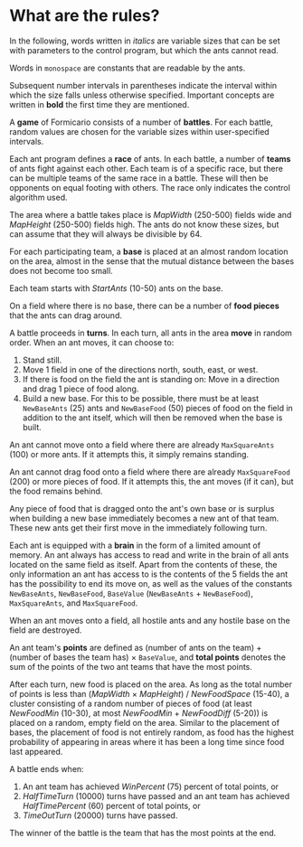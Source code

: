 # What are the rules?

In the following, words written in *italics* are variable sizes that can be set with parameters to the control program, but which the ants cannot read.

Words in `monospace` are constants that are readable by the ants.

Subsequent number intervals in parentheses indicate the interval within which the size falls unless otherwise specified. Important concepts are written in **bold** the first time they are mentioned.

A **game** of Formicario consists of a number of **battles**. For each battle, random values are chosen for the variable sizes within user-specified intervals.

Each ant program defines a **race** of ants. In each battle, a number of **teams** of ants fight against each other. Each team is of a specific race, but there can be multiple teams of the same race in a battle. These will then be opponents on equal footing with others. The race only indicates the control algorithm used.

The area where a battle takes place is *MapWidth* (250-500) fields wide and *MapHeight* (250-500) fields high. The ants do not know these sizes, but can assume that they will always be divisible by 64.

For each participating team, a **base** is placed at an almost random location on the area, almost in the sense that the mutual distance between the bases does not become too small.

Each team starts with *StartAnts* (10-50) ants on the base.

On a field where there is no base, there can be a number of **food pieces** that the ants can drag around.

A battle proceeds in **turns**. In each turn, all ants in the area **move** in random order. When an ant moves, it can choose to:

1. Stand still.
2. Move 1 field in one of the directions north, south, east, or west.
3. If there is food on the field the ant is standing on: Move in a direction and drag 1 piece of food along.
4. Build a new base. For this to be possible, there must be at least `NewBaseAnts` (25) ants and `NewBaseFood` (50) pieces of food on the field in addition to the ant itself, which will then be removed when the base is built.

An ant cannot move onto a field where there are already `MaxSquareAnts` (100) or more ants. If it attempts this, it simply remains standing.

An ant cannot drag food onto a field where there are already `MaxSquareFood` (200) or more pieces of food. If it attempts this, the ant moves (if it can), but the food remains behind.

Any piece of food that is dragged onto the ant's own base or is surplus when building a new base immediately becomes a new ant of that team. These new ants get their first move in the immediately following turn.

Each ant is equipped with a **brain** in the form of a limited amount of memory. An ant always has access to read and write in the brain of all ants located on the same field as itself. Apart from the contents of these, the only information an ant has access to is the contents of the 5 fields the ant has the possibility to end its move on, as well as the values of the constants `NewBaseAnts`, `NewBaseFood`, `BaseValue` (`NewBaseAnts` + `NewBaseFood`), `MaxSquareAnts`, and `MaxSquareFood`.

When an ant moves onto a field, all hostile ants and any hostile base on the field are destroyed.

An ant team's **points** are defined as (number of ants on the team) + (number of bases the team has) × `BaseValue`, and **total points** denotes the sum of the points of the two ant teams that have the most points.

After each turn, new food is placed on the area. As long as the total number of points is less than (*MapWidth* × *MapHeight*) / *NewFoodSpace* (15-40), a cluster consisting of a random number of pieces of food (at least *NewFoodMin* (10-30), at most *NewFoodMin* + *NewFoodDiff* (5-20)) is placed on a random, empty field on the area. Similar to the placement of bases, the placement of food is not entirely random, as food has the highest probability of appearing in areas where it has been a long time since food last appeared.

A battle ends when:

1. An ant team has achieved *WinPercent* (75) percent of total points, or
2. *HalfTimeTurn* (10000) turns have passed and an ant team has achieved *HalfTimePercent* (60) percent of total points, or
3. *TimeOutTurn* (20000) turns have passed.

The winner of the battle is the team that has the most points at the end.
